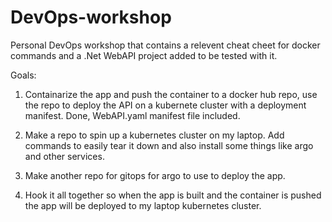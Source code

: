 # DevOps-workshop
Personal DevOps workshop that contains a relevent cheat cheet for docker commands and a .Net WebAPI project added to be tested with it. 

Goals:
1) Containarize the app and push the container to a docker hub repo, use the repo to deploy the API on a kubernete cluster with a deployment manifest. Done, WebAPI.yaml manifest file included.

2) Make a repo to spin up a kubernetes cluster on my laptop. Add commands to easily tear it down and also install some things like argo and other services.

3) Make another repo for gitops for argo to use to deploy the app.

4) Hook it all together so when the app is built and the container is pushed the app will be deployed to my laptop kubernetes cluster.